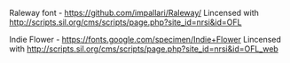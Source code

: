 Raleway font - https://github.com/impallari/Raleway/
Lincensed with http://scripts.sil.org/cms/scripts/page.php?site_id=nrsi&id=OFL

Indie Flower - https://fonts.google.com/specimen/Indie+Flower
Lincensed with http://scripts.sil.org/cms/scripts/page.php?site_id=nrsi&id=OFL_web
